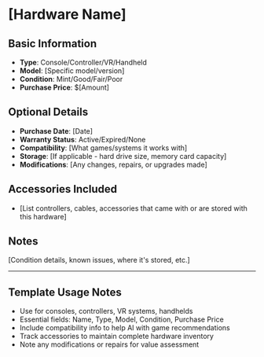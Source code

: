# [Hardware Name]

## Basic Information
- **Type**: Console/Controller/VR/Handheld
- **Model**: [Specific model/version]
- **Condition**: Mint/Good/Fair/Poor
- **Purchase Price**: $[Amount]

## Optional Details
- **Purchase Date**: [Date]
- **Warranty Status**: Active/Expired/None
- **Compatibility**: [What games/systems it works with]
- **Storage**: [If applicable - hard drive size, memory card capacity]
- **Modifications**: [Any changes, repairs, or upgrades made]

## Accessories Included
- [List controllers, cables, accessories that came with or are stored with this hardware]

## Notes
[Condition details, known issues, where it's stored, etc.]

---

## Template Usage Notes
- Use for consoles, controllers, VR systems, handhelds
- Essential fields: Name, Type, Model, Condition, Purchase Price
- Include compatibility info to help AI with game recommendations
- Track accessories to maintain complete hardware inventory
- Note any modifications or repairs for value assessment